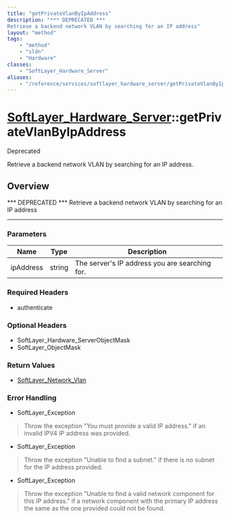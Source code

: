 ```yaml
---
title: "getPrivateVlanByIpAddress"
description: "*** DEPRECATED ***
Retrieve a backend network VLAN by searching for an IP address"
layout: "method"
tags:
    - "method"
    - "sldn"
    - "Hardware"
classes:
    - "SoftLayer_Hardware_Server"
aliases:
    - "/reference/services/softlayer_hardware_server/getPrivateVlanByIpAddress"
---
```

# [SoftLayer_Hardware_Server](/reference/services/SoftLayer_Hardware_Server)::getPrivateVlanByIpAddress

<div class="deprecated"><span class="deprecation-label">Deprecated </span></div>

Retrieve a backend network VLAN by searching for an IP address.


## Overview 

*** DEPRECATED ***
Retrieve a backend network VLAN by searching for an IP address 

-----

### Parameters 
|Name | Type | Description |
| --- | --- | --- |
|ipAddress| string| The server's IP address you are searching for.|


### Required Headers
* authenticate


### Optional Headers
* SoftLayer_Hardware_ServerObjectMask
* SoftLayer_ObjectMask

### Return Values
* <a href='/reference/datatypes/SoftLayer_Network_Vlan'>SoftLayer_Network_Vlan </a>



### Error Handling

* SoftLayer_Exception 

> Throw the exception "You must provide a valid IP address." if an invalid IPV4 IP address was provided. 

* SoftLayer_Exception 

> Throw the exception "Unable to find a subnet." if there is no subnet for the IP address provided. 

* SoftLayer_Exception 

> Throw the exception "Unable to find a valid network component for this IP address." if a network component with the primary IP address the same as the one provided could not be found. 



